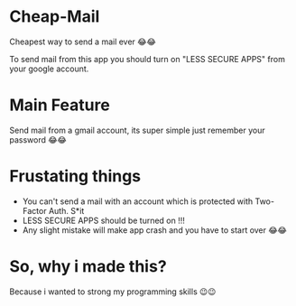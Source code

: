 # Cheap-Mail
Cheapest way to send a mail ever 😂😂

To send mail from this app you should turn on "LESS SECURE APPS" from your google account.

# Main Feature
Send mail from a gmail account, its super simple just remember your password 😂😂

# Frustating things 

* You can't send a mail with an account which is protected with Two-Factor Auth. S*it
* LESS SECURE APPS should be turned on !!!
* Any slight mistake will make app crash and you have to start over 😂😂


# So, why i made this?
Because i wanted to strong my programming skills 😉😉
